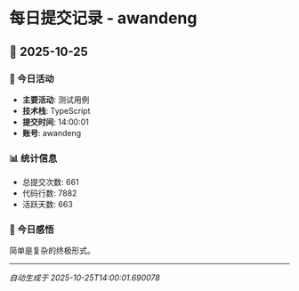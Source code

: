 # 每日提交记录 - awandeng

## 📅 2025-10-25

### 🎯 今日活动
- **主要活动**: 测试用例
- **技术栈**: TypeScript
- **提交时间**: 14:00:01
- **账号**: awandeng

### 📊 统计信息
- 总提交次数: 661
- 代码行数: 7882
- 活跃天数: 663

### 💭 今日感悟
简单是复杂的终极形式。

---
*自动生成于 2025-10-25T14:00:01.690078*
